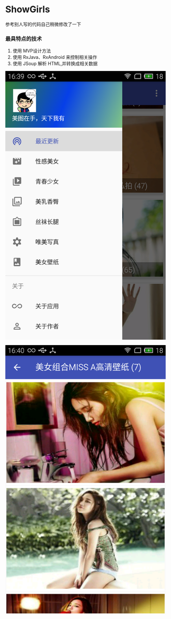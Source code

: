 # ShowGirls
参考别人写的代码自己稍微修改了一下

### 最具特点的技术
1. 使用 MVP设计方法
2. 使用 RxJava、RxAndroid 来控制相关操作
3. 使用 JSoup 解析 HTML,并转换成相关数据

![第一张测试图片](https://raw.githubusercontent.com/chenshun131/ShowGirls/master/ShowGirls/imgs/device-2016-07-08-164001.png)

![第二张测试图片](https://raw.githubusercontent.com/chenshun131/ShowGirls/master/ShowGirls/imgs/device-2016-07-08-164053.png)